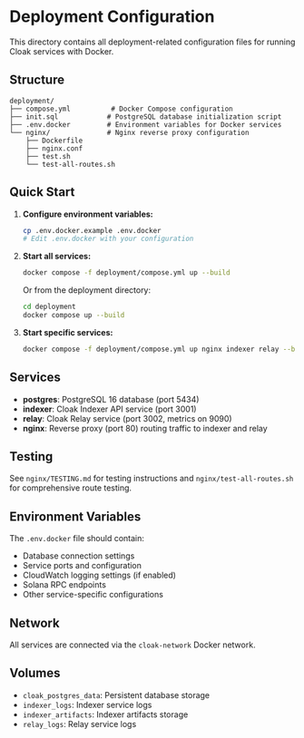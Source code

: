 # Deployment Configuration

This directory contains all deployment-related configuration files for running Cloak services with Docker.

## Structure

```
deployment/
├── compose.yml          # Docker Compose configuration
├── init.sql            # PostgreSQL database initialization script
├── .env.docker         # Environment variables for Docker services
└── nginx/              # Nginx reverse proxy configuration
    ├── Dockerfile
    ├── nginx.conf
    ├── test.sh
    └── test-all-routes.sh
```

## Quick Start

1. **Configure environment variables:**
   ```bash
   cp .env.docker.example .env.docker
   # Edit .env.docker with your configuration
   ```

2. **Start all services:**
   ```bash
   docker compose -f deployment/compose.yml up --build
   ```

   Or from the deployment directory:
   ```bash
   cd deployment
   docker compose up --build
   ```

3. **Start specific services:**
   ```bash
   docker compose -f deployment/compose.yml up nginx indexer relay --build
   ```

## Services

- **postgres**: PostgreSQL 16 database (port 5434)
- **indexer**: Cloak Indexer API service (port 3001)
- **relay**: Cloak Relay service (port 3002, metrics on 9090)
- **nginx**: Reverse proxy (port 80) routing traffic to indexer and relay

## Testing

See `nginx/TESTING.md` for testing instructions and `nginx/test-all-routes.sh` for comprehensive route testing.

## Environment Variables

The `.env.docker` file should contain:
- Database connection settings
- Service ports and configuration
- CloudWatch logging settings (if enabled)
- Solana RPC endpoints
- Other service-specific configurations

## Network

All services are connected via the `cloak-network` Docker network.

## Volumes

- `cloak_postgres_data`: Persistent database storage
- `indexer_logs`: Indexer service logs
- `indexer_artifacts`: Indexer artifacts storage
- `relay_logs`: Relay service logs



